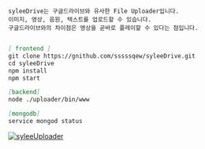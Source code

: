 ```
syleeDrive는 구글드라이브와 유사한 File Uploader입니다. 
이미지, 영상, 음원, 텍스트를 업로드할 수 있습니다.
구글드라이브와의 차이점은 영상을 곧바로 플레이할 수 있다는 점입니다. 
```


```markdown

[ frontend ]
git clone https://gnithub.com/sssssqew/syleeDrive.git
cd syleeDrive
npm install
npm start

[backend]
node ./uploader/bin/www

[mongodb]
service mongod status

```

[![syleeUploader](https://img.youtube.com/vi/RfQS0P_I6l4/0.jpg)](https://www.youtube.com/watch?v=RfQS0P_I6l4)
